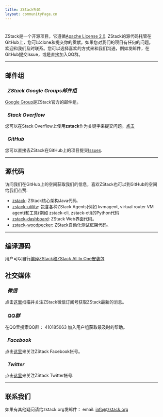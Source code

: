 ```yaml
---
title: ZStack社区
layout: communityPage.cn
---
```


<p style="padding-top:25px">
ZStack是一个开源项目，它遵循<a href="https://www.apache.org/licenses/LICENSE-2.0">Apache License 2.0</a>.
ZStack的源代码托管在GitHub上，您可以clone和提交你的贡献。如果您对我们的项目有任何的问题，
欢迎和我们及时联系。您可以选择喜欢的方式来和我们沟通，例如发邮件，在GitHub提交Issue，或是直接加入QQ群。
</p>

<hr>

## 邮件组

<h3><i class="fa fa-google">&nbsp; ZStack Google Groups邮件组</i></h3>

[Google Group](https://groups.google.com/d/forum/zstack)是ZStack官方的邮件组。

<h3><i class="fa fa-stack-overflow">&nbsp; Stack Overflow</i></h3>

您可以在Stack Overflow上使用**zstack**作为关键字来提交问题。[点击](http://stackoverflow.com/questions/ask)

<h3><i class="fa fa-github-alt">&nbsp; GitHub</i></h3>

您可以直接去ZStack在GitHub上的项目提交[Issues](https://github.com/zstackorg/zstack/issues).

<hr>

## 源代码

访问我们在GitHub上的空间获取我们的信息，喜欢ZStack也可以到GitHub的空间给我们点赞:

* [zstack](https://github.com/zstackorg/zstack): ZStack核心架构Java代码.
* [zstack-utility](https://github.com/zstackorg/zstack-utility): 包含各种ZStack Agents(例如 kvmagent, virtual router VM agent)和工具(例如 zstack-cli, zstack-ctl)的Python代码
* [zstack-dashboard](https://github.com/zstackorg/zstack-dashboard): ZStack Web界面代码。
* [zstack-woodpecker](https://github.com/zstackorg/zstack-woodpecker): ZStack自动化测试框架代码。

<hr>

## 编译源码

用户可以自行[编译ZStack和ZStack All In One安装包](/cn_blog/build-zstack.html)

## 社交媒体

<h3><i class="fa fa-weixin">&nbsp; 微信</i></h3>

点击[这里](../misc/wechat.html)扫描并关注ZStack微信订阅号获取ZStack最新的消息。

<h3><i class="fa fa-weibo">&nbsp; QQ群</i></h3>

在QQ里搜索QQ群： 410185063 加入用户组获取最及时的帮助。

<h3><i class="fa fa-facebook">&nbsp; Facebook</i></h3>

点击[这里](https://www.facebook.com/zstackorg)来关注ZStack Facebook帐号。

<h3><i class="fa fa-twitter">&nbsp; Twitter</i></h3>

点击[这里](https://twitter.com/zstack_org)来关注ZStack Twitter帐号.

<hr>

## 联系我们

如果有其他疑问请给zstack.org发邮件： email: info@zstack.org
